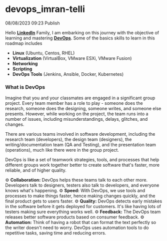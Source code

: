# devops_imran-telli
08/08/2023 09:23 Publish

Hello [**LinkedIn**](https://www.linkedin.com) Family, I am embarking on this journey with the objective of learning and mastering [**DevOps**](https://www.youtube.com/watch?v=Xrgk023l4lI). Some of the basics skills to learn in this roadmap includes

- **Linux** (Ubuntu, Centos, RHEL)
- **Virtualization** (VirtualBox, VMware ESXi, VMware Fusion)
- **Networking**
- **Scripting**
- **DevOps Tools** (Jenkins, Ansible, Docker, Kubernetes)

### What is DevOps

Imagine that you and your classmates are engaged in a significant group project. Every team member has a role to play - someone does the research, someone does the designing, someone writes, and someone else presents. However, while working on the project, the team runs into a number of issues, including misunderstandings, delays, glitches, and changes.

There are various teams involved in software development, including the research team (developers), the design team (designers), the writing/documentation team (QA and Testing), and the presentation team (operations), much like there were in the group project.

DevOps is like a set of teamwork strategies, tools, and processes that help different groups work together better to create software that's faster, more reliable, and of higher quality.

⚙️ **Collaboration:** DevOps helps these teams talk to each other more. Developers talk to designers, testers also talk to developers, and everyone knows what's happening.
⚙️ **Speed:** With DevOps, we use tools and processes to make things faster, hence making changes quickly, and the final product gets to users faster.
⚙️ **Quality:** DevOps detects early mistakes in the software before it gets deployed for customers. It's like having lots of testers making sure everything works well.
⚙️ **Feedback:** The DevOps team releases better software products based on consumer feedback.
⚙️ **Automation:** Think of having a robot that can format the text perfectly so the writer doesn't need to worry. DevOps uses automation tools to do repetitive tasks, saving time and reducing errors.